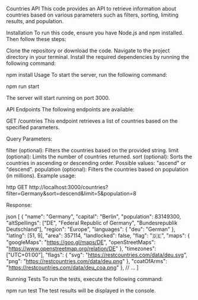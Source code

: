 
Countries API
This code provides an API to retrieve information about countries based on various parameters such as filters, sorting, limiting results, and population.

Installation
To run this code, ensure you have Node.js and npm installed. Then follow these steps:

Clone the repository or download the code.
Navigate to the project directory in your terminal.
Install the required dependencies by running the following command:


npm install
Usage
To start the server, run the following command:

npm run start

The server will start running on port 3000.

API Endpoints
The following endpoints are available:

GET /countries
This endpoint retrieves a list of countries based on the specified parameters.

Query Parameters:

filter (optional): Filters the countries based on the provided string.
limit (optional): Limits the number of countries returned.
sort (optional): Sorts the countries in ascending or descending order. Possible values: "ascend" or "descend".
population (optional): Filters the countries based on population (in millions).
Example usage:

http
GET http://localhost:3000/countries?filter=Germany&sort=descend&limit=5&population=8

Response:

json
[
  {
    "name": "Germany",
    "capital": "Berlin",
    "population": 83149300,
    "altSpellings": ["DE", "Federal Republic of Germany", "Bundesrepublik Deutschland"],
    "region": "Europe",
    "languages": {
      "deu": "German"
    },
    "latlng": [51, 9],
    "area": 357114,
    "landlocked": false,
    "flag": "🇩🇪",
    "maps": {
      "googleMaps": "https://goo.gl/maps/DE",
      "openStreetMaps": "https://www.openstreetmap.org/relation/DE"
    },
    "timezones": ["UTC+01:00"],
    "flags": {
      "svg": "https://restcountries.com/data/deu.svg",
      "png": "https://restcountries.com/data/deu.png"
    },
    "coatOfArms": "https://restcountries.com/data/deu_coa.png"
  },
  // ...
]

Running Tests
To run the tests, execute the following command:

npm run test
The test results will be displayed in the console.

